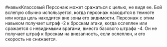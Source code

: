 #навыкКлассовый
Персонаж может сражаться с целью, не видя ее. Бой вслепую обычно используется, когда персонаж находится в темноте или когда цель находится вне зоны его видимости. Персонаж с этим навыком получает штраф -2 к броскам атаки, когда ослеплен или сражается с невидимыми врагами, вместо базового штрафа -4. Он не получает штраф к броскам на внезапность, если ослеплен, и его скорость не снижается.
